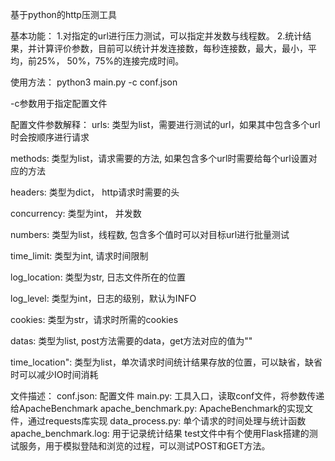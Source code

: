 基于python的http压测工具

基本功能：
1.对指定的url进行压力测试，可以指定并发数与线程数。
2.统计结果，并计算评价参数，目前可以统计并发连接数，每秒连接数，最大，最小，平均，前25%，
50%，75%的连接完成时间。

使用方法：
python3 main.py -c conf.json 

-c参数用于指定配置文件

配置文件参数解释：
urls: 类型为list，需要进行测试的url，如果其中包含多个url时会按顺序进行请求

methods: 类型为list，请求需要的方法, 如果包含多个url时需要给每个url设置对应的方法

headers:  类型为dict， http请求时需要的头

concurrency: 类型为int， 并发数

numbers: 类型为list，线程数, 包含多个值时可以对目标url进行批量测试

time_limit: 类型为int, 请求时间限制

log_location: 类型为str, 日志文件所在的位置

log_level: 类型为int，日志的级别，默认为INFO

cookies: 类型为str，请求时所需的cookies

datas: 类型为list, post方法需要的data，get方法对应的值为""

time_location": 类型为list，单次请求时间统计结果存放的位置，可以缺省，缺省时可以减少IO时间消耗


文件描述：
conf.json: 配置文件
main.py: 工具入口，读取conf文件，将参数传递给ApacheBenchmark
apache_benchmark.py: ApacheBenchmark的实现文件，通过requests库实现
data_process.py: 单个请求的时间处理与统计函数
apache_benchmark.log: 用于记录统计结果
test文件中有个使用Flask搭建的测试服务，用于模拟登陆和浏览的过程，可以测试POST和GET方法。
